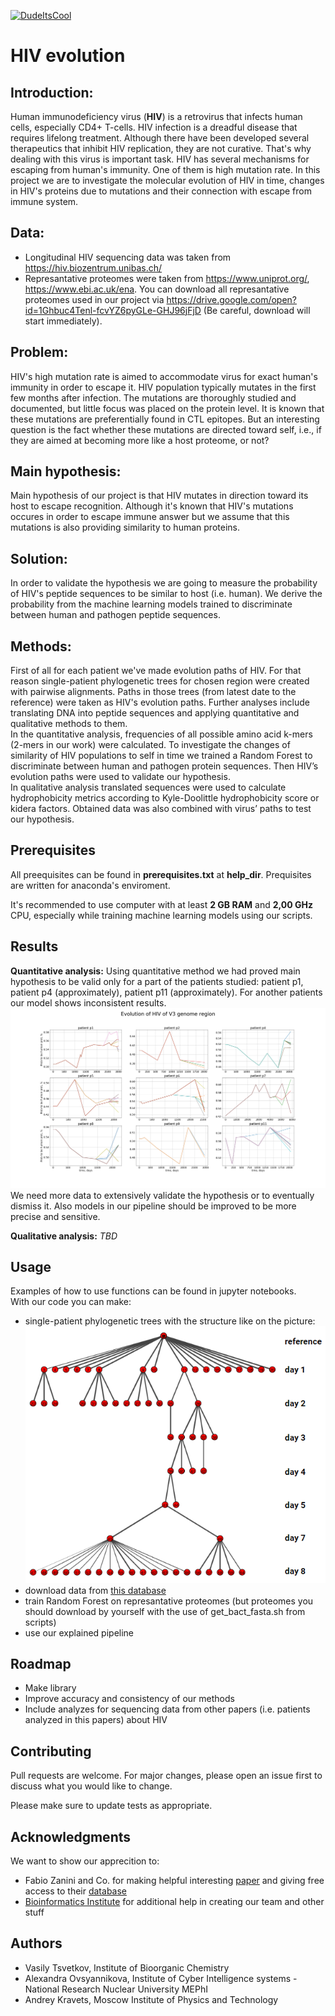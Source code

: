 [![DudeItsCool](https://static.tildacdn.com/tild6464-3064-4237-a433-383539613333/bi_logo.png)](https://bioinf.me/)

# HIV evolution

## Introduction:
Human immunodeficiency virus (**HIV**) is a retrovirus that infects human cells, especially CD4+ T-cells. HIV infection is a dreadful disease that requires lifelong treatment. Although there have been developed several therapeutics that inhibit HIV replication, they are not curative. That's why dealing with this virus is important task. HIV has several mechanisms for escaping from human's immunity. One of them is high mutation rate. In this project we are to investigate the molecular evolution of HIV in time, changes in HIV's proteins due to mutations and their connection with escape from immune system.

## Data:
* Longitudinal HIV sequencing data was taken from https://hiv.biozentrum.unibas.ch/  
* Represantative proteomes were taken from  https://www.uniprot.org/, https://www.ebi.ac.uk/ena. 
You can download all represantative proteomes used in our project via https://drive.google.com/open?id=1Ghbuc4Tenl-fcvYZ6pyGLe-GHJ96jFjD (Be careful, download will start immediately).

## Problem:
HIV's high mutation rate is aimed to accommodate virus for exact human's immunity in order to escape it. HIV population typically mutates in the first few months after infection. The mutations are thoroughly studied and documented, but little focus was placed on the protein level. It is known that these mutations are preferentially found in CTL epitopes. But an interesting question is the fact whether these mutations are directed toward self, i.e., if they are aimed at becoming more like a host proteome, or not?

## Main hypothesis:
Main hypothesis of our project is that HIV mutates in direction toward its host to escape recognition. Although it's known that HIV's mutations occures in order to escape immune answer but we assume that this mutations is also providing similarity to human proteins.  

## Solution:
In order to validate the hypothesis we are going to measure the probability of HIV's peptide sequences to be similar to host (i.e. human). We derive the probability from the machine learning models trained to discriminate between human and pathogen peptide sequences.

## Methods:
First of all for each patient we've made evolution paths of HIV. For that reason single-patient phylogenetic trees for chosen region were created with pairwise alignments. Paths in those trees (from latest date to the reference) were taken as HIV's evolution paths. Further analyses include translating DNA into peptide sequences and applying quantitative and qualitative methods to them.  
In the quantitative analysis, frequencies of all possible amino acid k-mers (2-mers in our work) were calculated. To investigate the changes of similarity of HIV populations to self in time we trained a Random Forest to discriminate between human and pathogen protein sequences. Then HIV’s evolution paths were used to validate our hypothesis.  
In qualitative analysis translated sequences were used to calculate hydrophobicity metrics according to Kyle-Doolittle hydrophobicity score or kidera factors. Obtained data was also combined with virus’ paths to test our hypothesis.  

## Prerequisites
All preequisites can be found in **prerequisites.txt** at **help_dir**. Prequisites are written for anaconda's enviroment.

It's recommended to use computer with at least **2 GB RAM** and **2,00 GHz** CPU, especially while training machine learning models using our scripts.

## Results

**Quantitative analysis:**
Using quantitative method we had proved main hypothesis to be valid only for a part of the patients studied: patient p1, patient p4 (approximately), patient p11 (approximately). For another patients our model shows inconsistent results.
![2_mer_illu](https://github.com/tsvvas/hiv_project/raw/dev_andrew_classification/results/frequency_2_mer_plot/2_mer_plot.png)
We need more data to extensively validate the hypothesis or to eventually dismiss it. Also models in our pipeline should be improved to be more precise and sensitive.  

**Qualitative analysis:**
_TBD_

## Usage

Examples of how to use functions can be found in jupyter notebooks.  
With our code you can make:  

* single-patient phylogenetic trees with the structure like on the picture:  
![tree_illu](https://github.com/tsvvas/hiv_project/raw/dev_andrew_classification/results/examples/tree_example.png)
* download data from [this database](https://hiv.biozentrum.unibas.ch/)  
* train Random Forest on represantative proteomes (but proteomes you should download by yourself with the use of get_bact_fasta.sh from scripts)  
* use our explained pipeline  

## Roadmap

- Make library
- Improve accuracy and consistency of our methods
- Include analyzes for sequencing data from other papers (i.e. patients analyzed in this papers) about HIV

## Contributing
Pull requests are welcome. For major changes, please open an issue first to discuss what you would like to change.

Please make sure to update tests as appropriate.

## Acknowledgments
We want to show our apprecition to:
- Fabio Zanini and Co. for making helpful interesting [paper](https://elifesciences.org/articles/11282) and giving free access to their [database](https://hiv.biozentrum.unibas.ch)
- [Bioinformatics Institute](https://bioinf.me/en) for additional help in creating our team and other stuff

## Authors

- Vasily Tsvetkov, Institute of Bioorganic Chemistry
- Alexandra Ovsyannikova, Institute of Cyber Intelligence systems - National Research Nuclear University MEPhI
- Andrey Kravets, Moscow Institute of Physics and Technology
